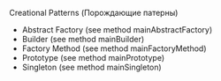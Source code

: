 
Creational Patterns (Порождающие патерны)
- Abstract Factory (see method mainAbstractFactory)
- Builder (see method mainBuilder)
- Factory Method (see method mainFactoryMethod) 
- Prototype (see method mainPrototype)
- Singleton (see method mainSingleton)
